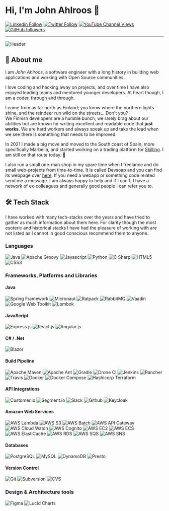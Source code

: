 # Hi, I'm John Ahlroos 👋

[![Linkedin Follow](https://img.shields.io/badge/LinkedIn-15.5k-blue?style=social&logo=linkedin)](https://linkedin.com/john.ahlroos)
[![Twitter Follow](https://img.shields.io/twitter/follow/jatwitt?style=social)]()
[![YouTube Channel Views](https://img.shields.io/youtube/channel/views/UCCxxbd2Zf6Op9fThLPSZMGg?style=social)](https://twitter.com/jatwitt)
[![GitHub followers](https://img.shields.io/github/followers/johndevs?style=social)](https://https://github.com/johndevs)

---

![Header](static/header.png])

## 💬 About me

I am *John Ahlroos*, a software engineer with a long history in building web applications and working with Open 
Source communities. 

I love coding and hacking away on projects, and over time I have also enjoyed leading teams and mentored younger 
developers. At heart though, I am a coder, through and through.

I come from as far north as Finland; you know where the northern lights shine, and the reindeer run wild on the 
streets... Don't you? <br/>
We Finnish developers are a humble bunch, we rarely brag about our abilities but are known for 
writing excellent and readable code that **just works**. We are hard workers and always speak up and 
take the lead when we see there is something that needs to be improved. 

In 2021 I made a big move and moved to the South coast of Spain, more specifically Marbella, and started working on a 
trading platform for [Skilling](https://skilling.com). I am still on that route today. 🌴

I also run a small one-man shop in my spare time when I freelance and do small web-projects from time-to-time. It is 
called Devsoap and you can find its webpage over [here](https://devsoap.com). If you need a webapp or something code 
related send me a message. I am always happy to help and if I can´t, I have a network of ex-colleagues and generally 
good people I can refer you to.

## 🛠 Tech Stack

I have worked with many tech-stacks over the years and have tried to gather as much information about them here. 
For clarity though the most esoteric and historical stacks I have had the pleasure of working with are not 
listed as I cannot in good conscious recommend them to anyone.

### Languages  

![Java](https://img.shields.io/badge/java-%236DB33F.svg?style=for-the-badge&logo=java&logoColor=white)
![Apache Groovy](https://img.shields.io/badge/apache_groovy-%23E34F26.svg?style=for-the-badge&logo=apache&logoColor=white)
![Javascript](https://img.shields.io/badge/javascript-%23E34F26.svg?style=for-the-badge&logo=javascript&logoColor=white)
![Python](https://img.shields.io/badge/python-%23323330.svg?style=for-the-badge&logo=python&logoColor=white)
![C Sharp](https://img.shields.io/badge/c_sharp-%23E34F26.svg?style=for-the-badge&logo=c&logoColor=white)
![HTML5](https://img.shields.io/badge/html5-%231572B6.svg?style=for-the-badge&logo=html5&logoColor=white)
![CSS3](https://img.shields.io/badge/css3-%231572B6.svg?style=for-the-badge&logo=css3&logoColor=white)

### Frameworks, Platforms and Libraries

#### Java
![Spring Framework](https://img.shields.io/badge/spring_framework-%23E34F26.svg?style=for-the-badge&logo=spring&logoColor=white)
![Micronaut](https://img.shields.io/badge/micronaut-%23323330.svg?style=for-the-badge&logo=micronaut&logoColor=white)
![Ratpack](https://img.shields.io/badge/ratpack-%23323330.svg?style=for-the-badge&logo=ratpack&logoColor=white)
![RabbitMQ](https://img.shields.io/badge/rabbitmq-%236DB33F.svg?style=for-the-badge&logo=rabbitmq&logoColor=white)
![Vaadin](https://img.shields.io/badge/vaadin-%231572B6.svg?style=for-the-badge&logo=vaadin&logoColor=white)
![Google Web Toolkit](https://img.shields.io/badge/google_web_toolkit-%231572B6.svg?style=for-the-badge&logo=google&logoColor=white)
![Lombok](https://img.shields.io/badge/lombok-%23ED8B00.svg?style=for-the-badge&logo=lombok&logoColor=white)

#### JavaScript
![Express.js](https://img.shields.io/badge/express.js-%231572B6.svg?style=for-the-badge&logo=express&logoColor=white)
![React.js](https://img.shields.io/badge/react.js-%23ED8B00.svg?style=for-the-badge&logo=react&logoColor=white)
![Angular.js](https://img.shields.io/badge/angular.js-%23ED8B00.svg?style=for-the-badge&logo=angular&logoColor=white)

#### C# / .Net
![Blazor](https://img.shields.io/badge/blazor-%23E34F26.svg?style=for-the-badge&logo=blazor&logoColor=white)

#### Build Pipeline
![Apache Maven](https://img.shields.io/badge/apache_maven-%23E34F26.svg?style=for-the-badge&logo=apache&logoColor=white)
![Apache Ant](https://img.shields.io/badge/apache_ant-%23323330.svg?style=for-the-badge&logo=apache&logoColor=white)
![Gradle](https://img.shields.io/badge/gradle-%231572B6.svg?style=for-the-badge&logo=gradle&logoColor=white)
![Drone CI](https://img.shields.io/badge/drone_ci-%231572B6.svg?style=for-the-badge&logo=drone&logoColor=white)
![Jenkins](https://img.shields.io/badge/jenkins-%23ED8B00.svg?style=for-the-badge&logo=jenkins&logoColor=white)
![Rancher](https://img.shields.io/badge/rancher-%23ED8B00.svg?style=for-the-badge&logo=rancher&logoColor=white)
![Travis](https://img.shields.io/badge/travis-%236DB33F.svg?style=for-the-badge&logo=travis&logoColor=white)
![Docker](https://img.shields.io/badge/docker-%236DB33F.svg?style=for-the-badge&logo=docker&logoColor=white)
![Docker Compose](https://img.shields.io/badge/docker_compose-%23E34F26.svg?style=for-the-badge&logo=docker&logoColor=white)
![Hashicorp Terraform](https://img.shields.io/badge/hashicorp_terraform-%231572B6.svg?style=for-the-badge&logo=terraform&logoColor=white)

#### API Integrations
![Customer.io](https://img.shields.io/badge/customer.io-%236DB33F.svg?style=for-the-badge&logo=customer.io&logoColor=white)
![Segment.io](https://img.shields.io/badge/segment.io-%23E34F26.svg?style=for-the-badge&logo=segment.io&logoColor=white)
![Slack](https://img.shields.io/badge/slack-%23ED8B00.svg?style=for-the-badge&logo=slack&logoColor=white)
![Github](https://img.shields.io/badge/github-%23E34F26.svg?style=for-the-badge&logo=github&logoColor=white)
![Keycloak](https://img.shields.io/badge/keycloak-%231572B6.svg?style=for-the-badge&logo=keycloak&logoColor=white)

#### Amazon Web Services
![AWS Lambda](https://img.shields.io/badge/aws_lambda-%23323330.svg?style=for-the-badge&logo=amazon&logoColor=white)
![AWS S3](https://img.shields.io/badge/aws_s3-%236DB33F.svg?style=for-the-badge&logo=amazon&logoColor=white)
![AWS Batch](https://img.shields.io/badge/aws_batch-%23323330.svg?style=for-the-badge&logo=amazon&logoColor=white)
![AWS API Gateway](https://img.shields.io/badge/aws_api_gateway-%23ED8B00.svg?style=for-the-badge&logo=amazon&logoColor=white)
![AWS Cloud Watch](https://img.shields.io/badge/aws_cloud_watch-%23ED8B00.svg?style=for-the-badge&logo=amazon&logoColor=white)
![AWS Cognito](https://img.shields.io/badge/aws_cognito-%23E34F26.svg?style=for-the-badge&logo=amazon&logoColor=white)
![AWS EC2](https://img.shields.io/badge/aws_ec2-%231572B6.svg?style=for-the-badge&logo=amazon&logoColor=white)
![AWS ECS](https://img.shields.io/badge/aws_ecs-%23ED8B00.svg?style=for-the-badge&logo=amazon&logoColor=white)
![AWS ElastiCache](https://img.shields.io/badge/aws_elasticache-%23ED8B00.svg?style=for-the-badge&logo=amazon&logoColor=white)
![AWS RDS](https://img.shields.io/badge/aws_rds-%236DB33F.svg?style=for-the-badge&logo=amazon&logoColor=white)
![AWS SQS](https://img.shields.io/badge/aws_sqs-%23323330.svg?style=for-the-badge&logo=amazon&logoColor=white)
![AWS SNS](https://img.shields.io/badge/aws_sns-%23323330.svg?style=for-the-badge&logo=amazon&logoColor=white)

#### Databases
![PostgreSQL](https://img.shields.io/badge/postgresql-%23ED8B00.svg?style=for-the-badge&logo=postgresql&logoColor=white)
![MySQL](https://img.shields.io/badge/mysql-%23E34F26.svg?style=for-the-badge&logo=mysql&logoColor=white)
![DynamoDB](https://img.shields.io/badge/dynamodb-%23323330.svg?style=for-the-badge&logo=dynamodb&logoColor=white)
![Presto](https://img.shields.io/badge/presto-%23E34F26.svg?style=for-the-badge&logo=presto&logoColor=white)

#### Version Control
![Git](https://img.shields.io/badge/git-%23ED8B00.svg?style=for-the-badge&logo=git&logoColor=white)
![Subversion](https://img.shields.io/badge/subversion-%231572B6.svg?style=for-the-badge&logo=subversion&logoColor=white)
![CVS](https://img.shields.io/badge/cvs-%23ED8B00.svg?style=for-the-badge&logo=cvs&logoColor=white)

### Design & Architecture tools
![Figma](https://img.shields.io/badge/figma-%23323330.svg?style=for-the-badge&logo=figma&logoColor=white)
![Lucid Charts](https://img.shields.io/badge/lucid_charts-%23E34F26.svg?style=for-the-badge&logo=lucid&logoColor=white)
